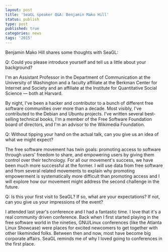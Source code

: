 ```yaml
---
layout: post
title: 'SeaGL speaker Q&A: Benjamin Mako Hill'
status: publish
type: post
published: true
categories: news
tags: '2015'
---
```


Benjamin Mako Hill shares some thoughts with SeaGL:

Q: Could you please introduce yourself and tell us a little about your
background?

I'm an Assistant Professor in the Department of Communication
at the University of Washington and a faculty affiliate at the Berkman
Center for Internet and Society and an affiliate at the Institute for
Quantitative Social Science — both at Harvard.

By night, I've been a hacker and contributor to a bunch of different
free software communities over more than a decade. Most visibly, I've
contributed to the Debian and Ubuntu projects. I've written several
best-selling technical books, I'm a member of the Free Software
Foundation board of directors, and I'm an advisor to the Wikimedia
Foundation.

Q: Without tipping your hand on the actual talk, can you give us an
idea of what we might expect?

The free software movement has twin goals: promoting access to
software through users' freedom to share, and empowering users by
giving them control over their technology. For all our movement's
success, we have been much more successful at the former. I will use
data from free software and from several related movements to explain
why promoting empowerment is systematically more difficult than
promoting access and I will explore how our movement might address the
second challenge in the future.

Q: Is this your first visit to SeaGL? If so, what are your expectations? If
not, can you give us your impressions of the event?

I attended last year's conference and I had a fantastic time. I love
that it's a real community driven conference. Back when I first
started playing in the free software world in the nineties, GNU/Linux
conferences (like the Atlanta Linux Showcase) were places for excited
newcomers to get together with other likeminded folks. Between then
and now, most have become big corporate affairs. SeaGL reminds me of
why I loved going to conferences in the first place.

